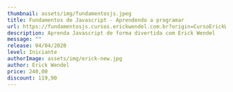 ```yaml
---
thumbnail: assets/img/fundamentosjs.jpeg
title: Fundamentos de Javascript - Aprendendo a programar
url: https://fundamentosjs.cursos.erickwendel.com.br?origin=CursoErickWendel
description: Aprenda Javascript de forma divertida com Erick Wendel
message: ""
release: 04/04/2020
level: Iniciante
authorImage: assets/img/erick-new.jpg
author: Erick Wendel
price: 240,00
discount: 119,90
---
```

